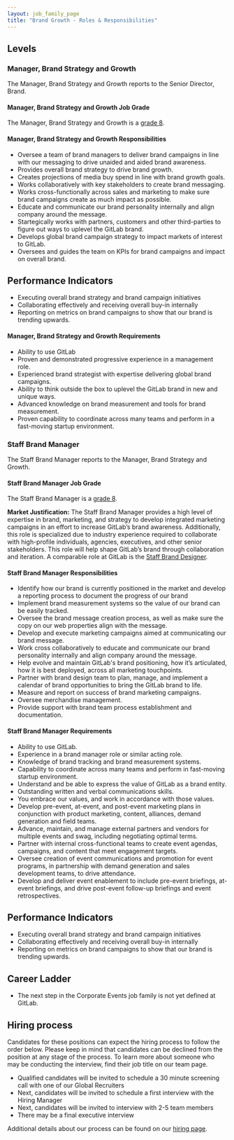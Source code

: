 ```yaml
---
layout: job_family_page
title: "Brand Growth - Roles & Responsibilities"
---
```


## Levels

### Manager, Brand Strategy and Growth

The Manager, Brand Strategy and Growth reports to the Senior Director, Brand.

#### Manager, Brand Strategy and Growth Job Grade

The Manager, Brand Strategy and Growth is a [grade 8](/handbook/total-rewards/compensation/compensation-calculator/#gitlab-job-grades).

#### Manager, Brand Strategy and Growth Responsibilities

* Oversee a team of brand managers to deliver brand campaigns in line with our messaging to drive unaided and aided brand awareness. 
* Provides overall brand strategy to drive brand growth. 
* Creates projections of media buy spend in line with brand growth goals. 
* Works collaboratively with key stakeholders to create brand messaging.
* Works cross-functionally across sales and marketing to make sure brand campaigns create as much impact as possible. 
* Educate and communicate our brand personality internally and align company around the message.
* Startegically works with partners, customers and other third-parties to figure out ways to uplevel the GitLab brand. 
* Develops global brand campaign strategy to impact markets of interest to GitLab. 
* Oversees and guides the team on KPIs for brand campaigns and impact on overall brand. 

## Performance Indicators

* Executing overall brand strategy and brand campaign initiatives 
* Collaborating effectively and receiving overall buy-in internally 
* Reporting on metrics on brand campaigns to show that our brand is trending upwards. 

#### Manager, Brand Strategy and Growth Requirements

* Ability to use GitLab
* Proven and demonstrated progressive experience in a management role.
* Experienced brand strategist with expertise delivering global brand campaigns. 
* Ability to think outside the box to uplevel the GitLab brand in new and unique ways. 
* Advanced knowledge on brand measurement and tools for brand measurement. 
* Proven capability to coordinate across many teams and perform in a fast-moving startup environment.

### Staff Brand Manager

The Staff Brand Manager reports to the Manager, Brand Strategy and Growth.

#### Staff Brand Manager Job Grade

The Staff Brand Manager is a [grade 8](/handbook/total-rewards/compensation/compensation-calculator/#gitlab-job-grades).

**Market Justification:** The Staff Brand Manager provides a high level of expertise in brand, marketing, and strategy to develop integrated marketing campaigns in an effort to increase GitLab’s brand awareness. Additionally, this role is specialized due to industry experience required to collaborate with high-profile individuals, agencies, executives, and other senior stakeholders. This role will help shape GitLab’s brand through collaboration and iteration. A comparable role at GitLab is the [Staff Brand Designer](https://about.gitlab.com/job-families/marketing/brand-designer/#staff-brand-designer).

#### Staff Brand Manager Responsibilities

* Identify how our brand is currently positioned in the market and develop a reporting process to document the progress of our brand
* Implement brand measurement systems so the value of our brand can be easily tracked.
* Oversee the brand message creation process, as well as make sure the copy on our web properties align with the message.
* Develop and execute marketing campaigns aimed at communicating our brand message.
* Work cross collaboratively to educate and communicate our brand personality internally and align company around the message.
* Help evolve and maintain GitLab's brand positioning, how it’s articulated, how it is best deployed, across all marketing touchpoints.
* Partner with brand design team to plan, manage, and implement a calendar of brand opportunities to bring the GitLab brand to life. 
* Measure and report on success of brand marketing campaigns.
* Oversee merchandise management.
* Provide support with brand team process establishment and documentation.

#### Staff Brand Manager Requirements

* Ability to use GitLab.
* Experience in a brand manager role or similar acting role. 
* Knowledge of brand tracking and brand measurement systems.
* Capability to coordinate across many teams and perform in fast-moving startup environment.
* Understand and be able to express the value of GitLab as a brand entity.
* Outstanding written and verbal communications skills.
* You embrace our values, and work in accordance with those values.
* Develop pre-event, at-event, and post-event marketing plans in conjunction with product marketing, content, alliances, demand generation and field teams.
* Advance, maintain, and manage external partners and vendors for multiple events and swag, including negotiating optimal terms.
* Partner with internal cross-functional teams to create event agendas, campaigns, and content that meet engagement targets.
* Oversee creation of event communications and promotion for event programs, in partnership with demand generation and sales development teams, to drive attendance.
* Develop and deliver event enablement to include pre-event briefings, at-event briefings, and drive post-event follow-up briefings and event retrospectives.

## Performance Indicators

* Executing overall brand strategy and brand campaign initiatives 
* Collaborating effectively and receiving overall buy-in internally 
* Reporting on metrics on brand campaigns to show that our brand is trending upwards. 
 
## Career Ladder

* The next step in the Corporate Events job family is not yet defined at GitLab.

## Hiring process

Candidates for these positions can expect the hiring process to follow the order below. Please keep in mind that candidates can be declined from the position at any stage of the process. To learn more about someone who may be conducting the interview, find their job title on our team page.

* Qualified candidates will be invited to schedule a 30 minute screening call with one of our Global Recruiters
* Next, candidates will be invited to schedule a first interview with the Hiring Manager
* Next, candidates will be invited to interview with 2-5 team members
* There may be a final executive interview

Additional details about our process can be found on our [hiring page](/handbook/hiring/).
